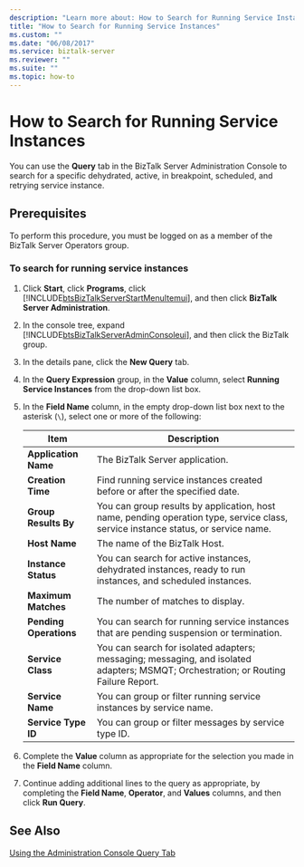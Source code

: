```yaml
---
description: "Learn more about: How to Search for Running Service Instances"
title: "How to Search for Running Service Instances"
ms.custom: ""
ms.date: "06/08/2017"
ms.service: biztalk-server
ms.reviewer: ""
ms.suite: ""
ms.topic: how-to
---
```

# How to Search for Running Service Instances
You can use the **Query** tab in the BizTalk Server Administration Console to search for a specific dehydrated, active, in breakpoint, scheduled, and retrying service instance.  

## Prerequisites  
 To perform this procedure, you must be logged on as a member of the BizTalk Server Operators group.  

### To search for running service instances  

1. Click **Start**, click **Programs**, click [!INCLUDE[btsBizTalkServerStartMenuItemui](../includes/btsbiztalkserverstartmenuitemui-md.md)], and then click **BizTalk Server Administration**.  

2. In the console tree, expand [!INCLUDE[btsBizTalkServerAdminConsoleui](../includes/btsbiztalkserveradminconsoleui-md.md)], and then click the BizTalk group.  

3. In the details pane, click the **New Query** tab.  

4. In the **Query Expression** group, in the **Value** column, select **Running Service Instances** from the drop-down list box.  

5. In the **Field Name** column, in the empty drop-down list box next to the asterisk (`\`), select one or more of the following:  


   |          Item          |                                                             Description                                                             |
   |------------------------|-------------------------------------------------------------------------------------------------------------------------------------|
   |  **Application Name**  |                                                   The BizTalk Server application.                                                   |
   |   **Creation Time**    |                             Find running service instances created before or after the specified date.                              |
   |  **Group Results By**  |  You can group results by application, host name, pending operation type, service class, service instance status, or service name.  |
   |     **Host Name**      |                                                    The name of the BizTalk Host.                                                    |
   |  **Instance Status**   |             You can search for active instances, dehydrated instances, ready to run instances, and scheduled instances.             |
   |  **Maximum Matches**   |                                                  The number of matches to display.                                                  |
   | **Pending Operations** |                      You can search for running service instances that are pending suspension or termination.                       |
   |   **Service Class**    | You can search for isolated adapters; messaging; messaging, and isolated adapters; MSMQT; Orchestration; or Routing Failure Report. |
   |    **Service Name**    |                                 You can group or filter running service instances by service name.                                  |
   |  **Service Type ID**   |                                        You can group or filter messages by service type ID.                                         |


6. Complete the **Value** column as appropriate for the selection you made in the **Field Name** column.  

7. Continue adding additional lines to the query as appropriate, by completing the **Field Name**, **Operator**, and **Values** columns, and then click **Run Query**.  

## See Also  
 [Using the Administration Console Query Tab](../core/using-the-administration-console-query-tab.md)
